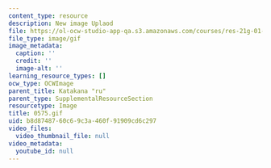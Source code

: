 ```yaml
---
content_type: resource
description: New image Uplaod
file: https://ol-ocw-studio-app-qa.s3.amazonaws.com/courses/res-21g-01-kana-spring-2010/b8d8748760c69c3a460f91909cd6c297_0575.gif
file_type: image/gif
image_metadata:
  caption: ''
  credit: ''
  image-alt: ''
learning_resource_types: []
ocw_type: OCWImage
parent_title: Katakana "ru"
parent_type: SupplementalResourceSection
resourcetype: Image
title: 0575.gif
uid: b8d87487-60c6-9c3a-460f-91909cd6c297
video_files:
  video_thumbnail_file: null
video_metadata:
  youtube_id: null
---
```

